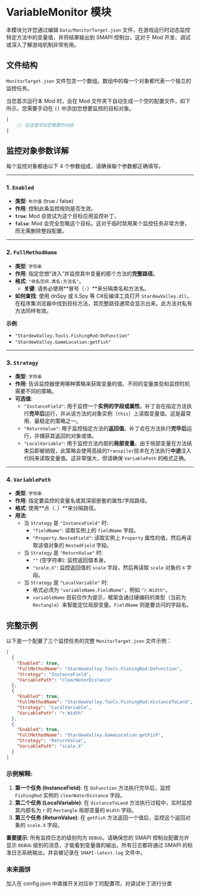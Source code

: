 ﻿# VariableMonitor 模块

本模块允许您通过编辑 `Data/MonitorTarget.json` 文件，在游戏运行时动态监控特定方法中的变量值，并将结果输出到 SMAPI 控制台。这对于 Mod 开发、调试或深入了解游戏机制非常有用。

## 文件结构

`MonitorTarget.json` 文件包含一个数组。数组中的每一个对象都代表一个独立的监控任务。

当您首次运行本 Mod 时，会在 Mod 文件夹下自动生成一个空的配置文件，如下所示。您需要手动在 `[]` 中添加您想要监控的目标对象。

```js
[
    // 往这里添加您需要的内容
]
```

## 监控对象参数详解

每个监控对象都由以下 4 个参数组成，请确保每个参数都正确填写。

---

### 1. `Enabled`

- **类型**: `布尔值` (true / false)
- **作用**: 控制此条监控规则是否生效。
- **`true`**: Mod 会尝试为这个目标应用监控补丁。
- **`false`**: Mod 会完全忽略这个目标。这对于临时禁用某个监控任务非常方便，而无需删除整段配置。

---

### 2. `FullMethodName`

- **类型**: `字符串`
- **作用**: 指定您想“进入”并监控其中变量的那个方法的**完整路径**。
- **格式**: `"命名空间.类名:方法名"`。
    - **关键**: 请务必使用**冒号（`:`）**来分隔类名和方法名。
- **如何查找**: 使用 dnSpy 或 ILSpy 等 C#反编译工具打开 `StardewValley.dll`，在程序集浏览器中找到目标方法，其完整路径通常会显示出来。此方法对私有方法同样有效。

**示例**:

- `"StardewValley.Tools.FishingRod:DoFunction"`
- `"StardewValley.GameLocation:getFish"`

---

### 3. `Strategy`

- **类型**: `字符串`
- **作用**: 告诉监控器使用哪种策略来获取变量的值。不同的变量类型和监控时机需要不同的策略。
- **可选值**:
    - `"InstanceField"`: 用于监控一个**实例的字段或属性**。补丁会在指定方法执行**完毕后**运行，并从该方法的对象实例（`this`）上读取变量值。这是最常用、最稳定的策略之一。
    - `"ReturnValue"`: 用于监控指定方法的**返回值**。补丁会在方法执行**完毕后**运行，并捕获其返回的对象或值。
    - `"LocalVariable"`: 用于监控方法内部的**局部变量**。由于局部变量在方法结束后即被销毁，此策略会使用高级的`Transpiler`技术在方法执行**中途**注入代码来读取变量值。这非常强大，但请确保 `VariablePath` 的格式正确。

---

### 4. `VariablePath`

- **类型**: `字符串`
- **作用**: 指定要监控的变量名或其深层嵌套的属性/字段路径。
- **格式**: 使用**点（`.`）**来分隔路径。
- **用法**:
    - 当 `Strategy` 是 `"InstanceField"` 时:
        - `"fieldName"`: 读取实例上的 `fieldName` 字段。
        - `"Property.NestedField"`: 读取实例上 `Property` 属性的值，然后再读取该值对象的 `NestedField` 字段。
    - 当 `Strategy` 是 `"ReturnValue"` 时:
        - `""` (空字符串): 监控返回值本身。
        - `"scale.X"`: 监控返回值的 `scale` 字段，然后再读取 `scale` 对象的 `X` 字段。
    - 当 `Strategy` 是 `"LocalVariable"` 时:
        - 格式必须为 `"variableName.FieldName"`，例如 `"r.Width"`。
        - `variableName` 目前仅作为提示，框架会通过硬编码的类型（当前为`Rectangle`）来智能定位局部变量。`FieldName` 则是要访问的字段名。

## 完整示例

以下是一个配置了三个监控任务的完整 `MonitorTarget.json` 文件示例：

```json
[
  {
    "Enabled": true,
    "FullMethodName": "StardewValley.Tools.FishingRod:DoFunction",
    "Strategy": "InstanceField",
    "VariablePath": "clearWaterDistance"
  },
  {
    "Enabled": true,
    "FullMethodName": "StardewValley.Tools.FishingRod:distanceToLand",
    "Strategy": "LocalVariable",
    "VariablePath": "r.Width"
  },
  {
    "Enabled": true,
    "FullMethodName": "StardewValley.GameLocation:getFish",
    "Strategy": "ReturnValue",
    "VariablePath": "scale.X"
  }
]
```

### 示例解释:

1.  **第一个任务 (InstanceField)**: 在 `DoFunction` 方法执行完毕后，监控 `FishingRod` 实例的 `clearWaterDistance` 字段。
2.  **第二个任务 (LocalVariable)**: 在 `distanceToLand` 方法执行过程中，实时监控其内部名为 `r` 的 `Rectangle` 局部变量的 `Width` 字段。
3.  **第三个任务 (ReturnValue)**: 在 `getFish` 方法返回一个值后，监控这个返回对象的 `scale.X` 字段。

**重要提示**: 所有监控日志的级别均为 `DEBUG`。请确保您的 SMAPI 控制台配置允许显示 `DEBUG` 级别的消息，才能看到变量值的输出。所有日志都将通过 SMAPI 的标准日志系统输出，并会被记录在 `SMAPI-latest.log` 文件中。

### 未来画饼

加入在 config.json 中直接开关对应补丁的配置项，对调试补丁进行分类
